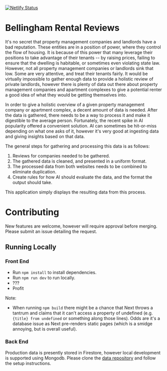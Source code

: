[![Netlify Status](https://api.netlify.com/api/v1/badges/6c71a4d8-be3c-4e14-83a8-297f3ad68cb5/deploy-status?branch=main)](https://app.netlify.com/sites/sunny-medovik-46ba23/deploys)

# Bellingham Rental Reviews



It's no secret that property management companies and landlords have a bad reputation. These entities are in a position of power, where they control the flow of housing. It is because of this power
that many leverage their positions to take advantage of their tenants -- by raising prices, failing to ensure that the dwelling is habitable, or sometimes even violating state law. However, not all 
property management companies or landlords sink that low. Some are very attentive, and treat their tenants fairly. It would be virtually impossible to gather enough data to provide a holistic review
of private landlords, however there is plenty of data out there about property management companies and apartment complexes to give a potential renter a good idea of what they would be getting 
themselves into.

In order to give a holistic overview of a given property management company or apartment complex, a decent amount of data is needed. After the data is gathered, there needs to be a way to process it
and make it digestible to the average person. Fortunately, the recent spike in AI popularity offered a convenient solution. AI can sometimes be hit-or-miss depending on what one asks of it, however
it's very good at ingesting data and giving insights based on that data. 

The general steps for gathering and processing this data is as follows:

1. Reviews for companies needed to be gathered. 
2. The gathered data is cleaned, and presented in a uniform format. 
3. The processed data from both websites needs to be combined to eliminate duplication. 
4. Create rules for how AI should evaluate the data, and the format the output should take.

This application simply displays the resulting data from this process. 

# Contributing

New features are welcome, however will require approval before merging. Please submit an issue detailing the request. 

## Running Locally

### Front End

* Run `npm install` to install dependencies.
* Run `npm run dev` to run locally.
* ???
* Profit

Note:

* When running `npm build` there might be a chance that Next throws a tantrum and claims that it can't access a property of undefined (e.g. `{title} from undefined` or something along those lines). Odds are it's a database issue as Next pre-renders static pages (which is a smidge annoying, but is overall useful).

### Back End

Production data is presently stored in Firestore, however local development is supported using Mongodb. Please clone the [data repository](https://github.com/xns5/rentalreviewsdata) and follow the setup instructions.